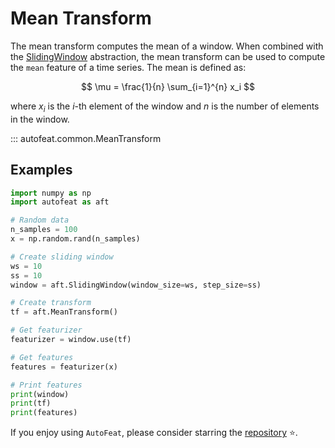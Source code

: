 # Mean Transform

The mean transform computes the mean of a window. When combined with the [SlidingWindow](../core/fixed_window.md) abstraction, the mean transform can be used to compute the `mean` feature of a time series. The mean is defined as:

$$
\mu = \frac{1}{n} \sum_{i=1}^{n} x_i
$$

where $x_i$ is the $i$-th element of the window and $n$ is the number of elements in the window.

::: autofeat.common.MeanTransform
      

## Examples

```python
import numpy as np
import autofeat as aft

# Random data
n_samples = 100
x = np.random.rand(n_samples)

# Create sliding window
ws = 10
ss = 10
window = aft.SlidingWindow(window_size=ws, step_size=ss)

# Create transform
tf = aft.MeanTransform()

# Get featurizer
featurizer = window.use(tf)

# Get features
features = featurizer(x)

# Print features
print(window)
print(tf)
print(features)
```

If you enjoy using `AutoFeat`, please consider starring the [repository](https://github.com/autonlab/AutoFeat) ⭐️.